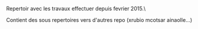 Repertoir avec les travaux effectuer depuis fevrier 2015.\\

Contient des sous repertoires vers d'autres repo (xrubio mcotsar ainaolle...) 


